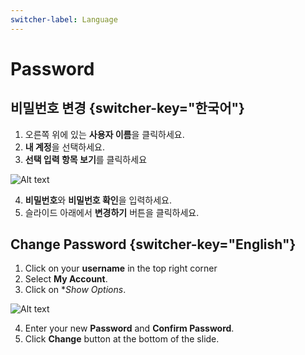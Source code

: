```yaml
---
switcher-label: Language
---
```

# Password 


## 비밀번호 변경 {switcher-key="한국어"}

1. 오른쪽 위에 있는 **사용자 이름**을 클릭하세요.
2. **내 계정**을 선택하세요.
3. **선택 입력 항목 보기**를 클릭하세요

<img src="myaccount_info.png" alt="Alt text"/>

4. **비밀번호**와 **비밀번호 확인**을 입력하세요.
5. 슬라이드 아래에서 **변경하기** 버튼을 클릭하세요.

## Change Password {switcher-key="English"}

1. Click on your **username** in the top right corner 
2. Select **My Account**. 
3. Click on **Show Options*.

<img src="myaccount_info.png" alt="Alt text"/>

4. Enter your new **Password** and **Confirm Password**. 
5. Click **Change** button at the bottom of the slide.



